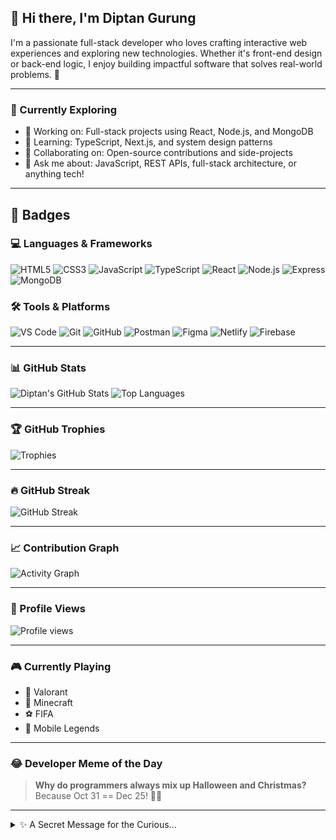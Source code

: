 ## 👋 Hi there, I'm Diptan Gurung

I'm a passionate full-stack developer who loves crafting interactive web experiences and exploring new technologies. Whether it's front-end design or back-end logic, I enjoy building impactful software that solves real-world problems. 🚀

---

### 🌱 Currently Exploring

- 🔭 Working on: Full-stack projects using React, Node.js, and MongoDB
- 🌱 Learning: TypeScript, Next.js, and system design patterns
- 👯 Collaborating on: Open-source contributions and side-projects
- 💬 Ask me about: JavaScript, REST APIs, full-stack architecture, or anything tech!

---

## 📌 Badges

### 💻 Languages & Frameworks

![HTML5](https://img.shields.io/badge/HTML5-E34F26?style=for-the-badge&logo=html5&logoColor=white)
![CSS3](https://img.shields.io/badge/CSS3-1572B6?style=for-the-badge&logo=css3&logoColor=white)
![JavaScript](https://img.shields.io/badge/JavaScript-F7DF1E?style=for-the-badge&logo=javascript&logoColor=black)
![TypeScript](https://img.shields.io/badge/TypeScript-3178C6?style=for-the-badge&logo=typescript&logoColor=white)
![React](https://img.shields.io/badge/React-20232A?style=for-the-badge&logo=react&logoColor=61DAFB)
![Node.js](https://img.shields.io/badge/Node.js-339933?style=for-the-badge&logo=nodedotjs&logoColor=white)
![Express](https://img.shields.io/badge/Express.js-000000?style=for-the-badge&logo=express&logoColor=white)
![MongoDB](https://img.shields.io/badge/MongoDB-4EA94B?style=for-the-badge&logo=mongodb&logoColor=white)

### 🛠️ Tools & Platforms

![VS Code](https://img.shields.io/badge/VS%20Code-007ACC?style=for-the-badge&logo=visual-studio-code&logoColor=white)
![Git](https://img.shields.io/badge/Git-F05032?style=for-the-badge&logo=git&logoColor=white)
![GitHub](https://img.shields.io/badge/GitHub-181717?style=for-the-badge&logo=github&logoColor=white)
![Postman](https://img.shields.io/badge/Postman-FF6C37?style=for-the-badge&logo=postman&logoColor=white)
![Figma](https://img.shields.io/badge/Figma-F24E1E?style=for-the-badge&logo=figma&logoColor=white)
![Netlify](https://img.shields.io/badge/Netlify-00C7B7?style=for-the-badge&logo=netlify&logoColor=white)
![Firebase](https://img.shields.io/badge/Firebase-FFCA28?style=for-the-badge&logo=firebase&logoColor=black)

---

### 📊 GitHub Stats

![Diptan's GitHub Stats](https://github-readme-stats.vercel.app/api?username=DiptanGurung&show_icons=true&theme=dark)
![Top Languages](https://github-readme-stats.vercel.app/api/top-langs/?username=DiptanGurung&layout=compact&theme=dark)

---

### 🏆 GitHub Trophies

![Trophies](https://github-profile-trophy.vercel.app/?username=DiptanGurung&theme=radical)

---

### 🔥 GitHub Streak

![GitHub Streak](https://streak-stats.demolab.com/?user=DiptanGurung&theme=dark&hide_border=true)

---

### 📈 Contribution Graph

![Activity Graph](https://github-readme-activity-graph.vercel.app/graph?username=DiptanGurung&theme=react-dark)

---

### 👀 Profile Views

![Profile views](https://komarev.com/ghpvc/?username=DiptanGurung&label=Profile%20views&color=0e75b6&style=flat)

---

### 🎮 Currently Playing

- 🔫 Valorant
- 🧱 Minecraft
- ⚽ FIFA
- 👾 Mobile Legends

---

### 😂 Developer Meme of the Day

> **Why do programmers always mix up Halloween and Christmas?**  
> Because Oct 31 == Dec 25! 🎃🎄

---

<details>
  <summary>✨ A Secret Message for the Curious...</summary>
  <p>You're awesome for scrolling this far. Stay curious, keep building, and never stop learning! 🌟</p>
</details>
